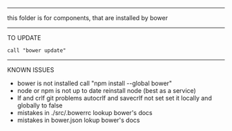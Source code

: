 -------------------------------------------------------------------------------
this folder is for components, that are installed by bower

---
  TO UPDATE

    call "bower update"

---
  KNOWN ISSUES

  - bower is not installed
      call "npm install --global bower"
  - node or npm is not up to date
      reinstall node (best as a service)
  - lf and crlf git problems
      autocrlf and savecrlf not set
      set it locally and globally to false
  - mistakes in ./src/.bowerrc
      lookup bower's docs
  - mistakes in bower.json
      lokup bower's docs
